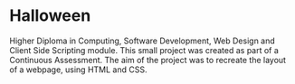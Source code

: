 # Halloween
Higher Diploma in Computing, Software Development, Web Design and Client Side Scripting module. 
This small project was created as part of a Continuous Assessment. 
The aim of the project was to recreate the layout of a webpage, using HTML and CSS.
